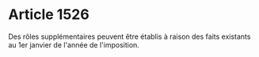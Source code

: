 # Article 1526

Des rôles supplémentaires peuvent être établis à raison des faits existants au 1er janvier de l'année de l'imposition.


